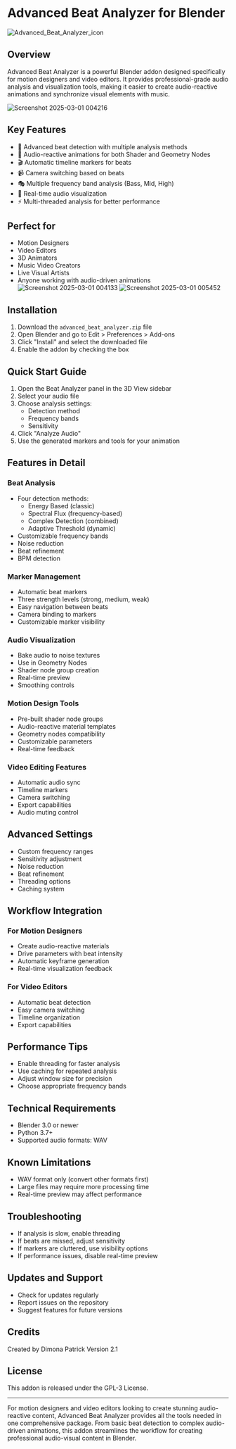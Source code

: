 # Advanced Beat Analyzer for Blender

![Advanced_Beat_Analyzer_icon](https://github.com/user-attachments/assets/4c519785-a6f6-44f7-8e22-ab5a02f65d74)

## Overview
Advanced Beat Analyzer is a powerful Blender addon designed specifically for motion designers and video editors. It provides professional-grade audio analysis and visualization tools, making it easier to create audio-reactive animations and synchronize visual elements with music.

![Screenshot 2025-03-01 004216](https://github.com/user-attachments/assets/0859985c-54d2-424b-a64f-42ef43c01a0b)

## Key Features
- 🎵 Advanced beat detection with multiple analysis methods
- 🎨 Audio-reactive animations for both Shader and Geometry Nodes
- 🎬 Automatic timeline markers for beats
- 📹 Camera switching based on beats
- 🎭 Multiple frequency band analysis (Bass, Mid, High)
- 🔄 Real-time audio visualization
- ⚡ Multi-threaded analysis for better performance

## Perfect for
- Motion Designers
- Video Editors
- 3D Animators
- Music Video Creators
- Live Visual Artists
- Anyone working with audio-driven animations
![Screenshot 2025-03-01 004133](https://github.com/user-attachments/assets/2d7117a8-becc-444f-8de6-68b5a58f2a76)
![Screenshot 2025-03-01 005452](https://github.com/user-attachments/assets/723758ed-f2c9-4dec-807e-94ab0dc53b2b)

## Installation
1. Download the `advanced_beat_analyzer.zip` file
2. Open Blender and go to Edit > Preferences > Add-ons
3. Click "Install" and select the downloaded file
4. Enable the addon by checking the box

## Quick Start Guide
1. Open the Beat Analyzer panel in the 3D View sidebar
2. Select your audio file
3. Choose analysis settings:
   - Detection method
   - Frequency bands
   - Sensitivity
4. Click "Analyze Audio"
5. Use the generated markers and tools for your animation

## Features in Detail

### Beat Analysis
- Four detection methods:
  - Energy Based (classic)
  - Spectral Flux (frequency-based)
  - Complex Detection (combined)
  - Adaptive Threshold (dynamic)
- Customizable frequency bands
- Noise reduction
- Beat refinement
- BPM detection

### Marker Management
- Automatic beat markers
- Three strength levels (strong, medium, weak)
- Easy navigation between beats
- Camera binding to markers
- Customizable marker visibility

### Audio Visualization
- Bake audio to noise textures
- Use in Geometry Nodes
- Shader node group creation
- Real-time preview
- Smoothing controls

### Motion Design Tools
- Pre-built shader node groups
- Audio-reactive material templates
- Geometry nodes compatibility
- Customizable parameters
- Real-time feedback

### Video Editing Features
- Automatic audio sync
- Timeline markers
- Camera switching
- Export capabilities
- Audio muting control

## Advanced Settings
- Custom frequency ranges
- Sensitivity adjustment
- Noise reduction
- Beat refinement
- Threading options
- Caching system

## Workflow Integration
### For Motion Designers
- Create audio-reactive materials
- Drive parameters with beat intensity
- Automatic keyframe generation
- Real-time visualization feedback

### For Video Editors
- Automatic beat detection
- Easy camera switching
- Timeline organization
- Export capabilities

## Performance Tips
- Enable threading for faster analysis
- Use caching for repeated analysis
- Adjust window size for precision
- Choose appropriate frequency bands

## Technical Requirements
- Blender 3.0 or newer
- Python 3.7+
- Supported audio formats: WAV

## Known Limitations
- WAV format only (convert other formats first)
- Large files may require more processing time
- Real-time preview may affect performance

## Troubleshooting
- If analysis is slow, enable threading
- If beats are missed, adjust sensitivity
- If markers are cluttered, use visibility options
- If performance issues, disable real-time preview

## Updates and Support
- Check for updates regularly
- Report issues on the repository
- Suggest features for future versions

## Credits
Created by Dimona Patrick
Version 2.1

## License
This addon is released under the GPL-3 License.

---

For motion designers and video editors looking to create stunning audio-reactive content, Advanced Beat Analyzer provides all the tools needed in one comprehensive package. From basic beat detection to complex audio-driven animations, this addon streamlines the workflow for creating professional audio-visual content in Blender.

